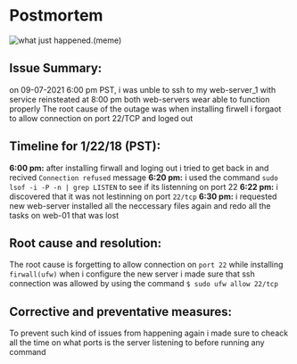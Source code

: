# Postmortem
![what just happened.(meme)](https://s3.memeshappen.com/memes/what-just-happened-.jpg)
## Issue Summary:
on 09-07-2021 6:00 pm PST, i was unble to ssh to my web-server_1 with service reinsteated at 8:00 pm both web-servers wear able to function properly  The root cause of the outage was when installing firwell i forgaot to allow connection on port 22/TCP and loged out 

## Timeline for 1/22/18 (PST):
**6:00 pm:** after installing firwall and loging out i tried to get back in and recived `Connection refused` message 
**6:20 pm:** i used the command `sudo lsof -i -P -n | grep LISTEN` to see if its listenning on port 22
**6:22 pm:** i discovered that it was not lestinning on port `22/tcp`
**6:30 pm:** i requested new web-server installed all the neccessary files again and redo all the tasks on web-01 that was lost

## Root cause and resolution:
The root cause is forgetting to allow connection on `port 22` while installing `firwall(ufw)` when i configure the new server i made sure that ssh connection was allowed by using the command `$ sudo ufw allow 22/tcp`
## Corrective and preventative measures:
To prevent such kind of issues from happening again i made sure to cheack all the time on what ports is the server listening to before running any command  


